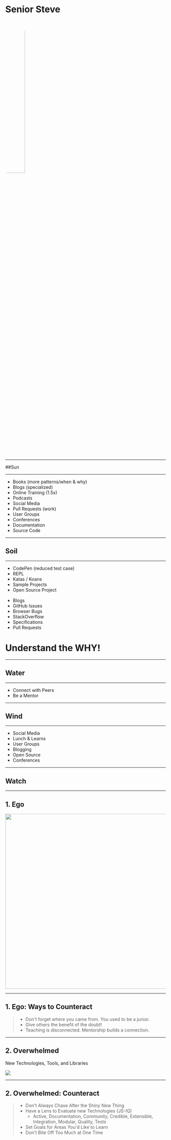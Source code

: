 # Senior Steve
<!-- .slide: data-state="vote Persona-introduction Slide-blockquote" data-background="./img/computer-1.jpg" -->

<img src="./img/senior-steve-big.jpg" style="border-radius: 50%; width: 35%;" />

------

##Sun
<!-- .slide: data-title="Senior Steve" data-state="vote Stage-introduction title Stage--senior" data-background="./img/sun.jpg" -->

------

<!-- .slide: data-title="Senior Steve" data-state="vote title Stage--senior Status--sun" data-background="./img/sun.jpg" -->

<ul class="Pills Pills--sun fragment">
  <li class="Pill">Books (more patterns/when & why)</div>
  <li class="Pill">Blogs (specialized)</div>
  <li class="Pill">Online Training (1.5x)</div>
  <li class="Pill">Podcasts</div>
  <li class="Pill">Social Media</div>
  <li class="Pill">Pull Requests (work)</div>
  <li class="Pill">User Groups</div>
  <li class="Pill">Conferences</div>
  <li class="Pill">Documentation</div>
  <li class="Pill">Source Code</div>
</ul>

------

## Soil
<!-- .slide: data-title="Senior Steve" data-state="vote Stage-introduction title Stage--senior" data-background="./img/soil.jpg" -->

------

<!-- .slide: data-title="Senior Steve" data-state="vote Slide-background title Stage--senior Status--soil" data-background="./img/soil.jpg" -->

<ul class="Pills Pills--soil fragment" data-fragment-index="1" style="margin: 0 0 1rem 0;">
  <li class="Pill">CodePen (reduced test case)</div>
  <li class="Pill">REPL</div>
  <li class="Pill">Katas / Koans</div>
  <li class="Pill">Sample Projects</div>
  <li class="Pill">Open Source Project</div>
</ul>

<ul class="Pills Pills--error fragment" data-fragment-index="2" style="margin: 0 0 1rem 0;">
  <li class="Pill">Blogs</div>
  <li class="Pill">GitHub Issues</div>
  <li class="Pill">Browser Bugs</div>
  <li class="Pill">StackOverflow</div>
  <li class="Pill">Specifications</div>
  <li class="Pill">Pull Requests</div>
</ul>

<h1 class="fragment" data-fragment-index="3">Understand the <strong>WHY</strong>!</h1>

------

## Water
<!-- .slide: data-title="Senior Steve" data-state="vote Stage-introduction title Stage--senior" data-background="./img/water.jpg" -->

------

<!-- .slide: data-title="Senior Steve" data-state="vote Slide-background title Stage--senior Status--water" data-background="./img/water.jpg" -->

<ul class="Pills Pills--water fragment">
  <li class="Pill">Connect with Peers</div>
  <li class="Pill">Be a Mentor</div>
</ul>

------

## Wind
<!-- .slide: data-title="Senior Steve" data-state="vote Stage-introduction title Stage--senior" data-background="./img/wind.jpg" -->

------

<!-- .slide: data-title="Senior Steve" data-state="vote title Stage--senior Status--wind" data-background="./img/wind.jpg" -->

<ul class="Pills Pills--wind fragment">
  <li class="Pill">Social Media</div>
  <li class="Pill">Lunch &amp; Learns</div>
  <li class="Pill">User Groups</div>
  <li class="Pill">Blogging</div>
  <li class="Pill">Open Source</div>
  <li class="Pill">Conferences</div>
</ul>

------

## Watch
<!-- .slide: data-title="Senior Steve" data-state="vote Stage-introduction title Stage--senior" data-background="./img/watch.jpg" -->

------

## 1. Ego
<!-- .slide: data-title="Senior Steve" data-state="vote Slide-background title Stage--senior Status--watch" data-background="./img/watch.jpg" -->

<img src="./img/senior-warning.gif" style="height: 550px" />

<!-- ![](./img/senior-warning.jpg) -->

------

## 1. Ego: Ways to Counteract
<!-- .slide: data-title="Senior Steve" data-state="vote Slide-background Slide-blockquote title Stage--senior Status--watch" data-background="./img/watch.jpg" -->

> * Don't forget where you came from. You used to be a junior. <!-- .element: class="fragment" -->
> * Give others the benefit of the doubt! <!-- .element: class="fragment" -->
> * Teaching is disconnected. Mentorship builds a connection. <!-- .element: class="fragment" -->

------

## 2. Overwhelmed
<!-- .slide: data-title="Senior Steve" data-state="vote Slide-background Slide-blockquote title Stage--senior Status--watch" data-background="./img/watch.jpg" -->

New Technologies, Tools, and Libraries

![](./img/days-without.png) <!-- .element: style="height: 450px;" -->

------

## 2. Overwhelmed: Counteract
<!-- .slide: data-title="Senior Steve" data-state="vote Slide-background Slide-blockquote title Stage--senior Status--watch" data-background="./img/watch.jpg" -->

> * Don't Always Chase After the Shiny New Thing <!-- .element: class="fragment" -->
> * Have a Lens to Evaluate new Technologies (JS-IQ) <!-- .element: class="fragment" -->
>   * Active, Documentation, Community, Credible, Extensible, Integration, Modular, Quality, Tests <!-- .element: class="fragment" -->
> * Set Goals for Areas You'd Like to Learn <!-- .element: class="fragment" -->
> * Don't Bite Off Too Much at One Time <!-- .element: class="fragment" -->
